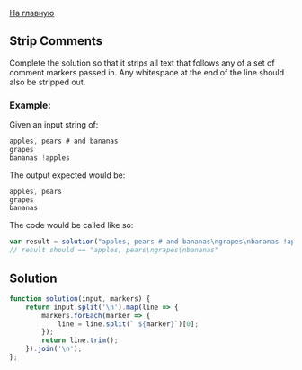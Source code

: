 [На главную](https://github.com/svgaryaev/codewars)

## Strip Comments

Complete the solution so that it strips all text that follows any of a set of comment markers passed in. Any whitespace at the end of the line should also be stripped out.

### Example:

Given an input string of:

```js
apples, pears # and bananas
grapes
bananas !apples
```

The output expected would be:

```js
apples, pears
grapes
bananas
```

The code would be called like so:

```js
var result = solution("apples, pears # and bananas\ngrapes\nbananas !apples", ["#", "!"])
// result should == "apples, pears\ngrapes\nbananas"
```

## Solution

```js
function solution(input, markers) {
    return input.split('\n').map(line => {
        markers.forEach(marker => {
            line = line.split(` ${marker}`)[0];
        });
        return line.trim();
    }).join('\n');
};
```
